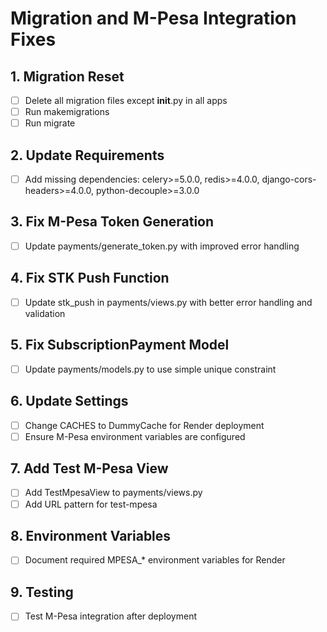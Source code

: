 # Migration and M-Pesa Integration Fixes

## 1. Migration Reset
- [ ] Delete all migration files except __init__.py in all apps
- [ ] Run makemigrations
- [ ] Run migrate

## 2. Update Requirements
- [ ] Add missing dependencies: celery>=5.0.0, redis>=4.0.0, django-cors-headers>=4.0.0, python-decouple>=3.0.0

## 3. Fix M-Pesa Token Generation
- [ ] Update payments/generate_token.py with improved error handling

## 4. Fix STK Push Function
- [ ] Update stk_push in payments/views.py with better error handling and validation

## 5. Fix SubscriptionPayment Model
- [ ] Update payments/models.py to use simple unique constraint

## 6. Update Settings
- [ ] Change CACHES to DummyCache for Render deployment
- [ ] Ensure M-Pesa environment variables are configured

## 7. Add Test M-Pesa View
- [ ] Add TestMpesaView to payments/views.py
- [ ] Add URL pattern for test-mpesa

## 8. Environment Variables
- [ ] Document required MPESA_* environment variables for Render

## 9. Testing
- [ ] Test M-Pesa integration after deployment
